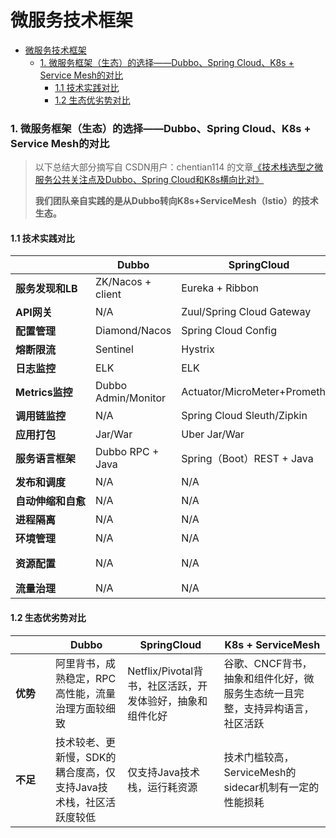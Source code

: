 微服务技术框架
=============
- [微服务技术框架](#微服务技术框架)
    - [1. 微服务框架（生态）的选择——Dubbo、Spring Cloud、K8s + Service Mesh的对比](#1微服务框架（生态）的选择——-dubbo、spring-cloud、k8s-service-mesh的对比)
      - [1.1 技术实践对比](#1-1技术实践对比)
      - [1.2 生态优劣势对比](#1-2生态优劣势对比)


### 1. 微服务框架（生态）的选择——Dubbo、Spring Cloud、K8s + Service Mesh的对比
> 以下总结大部分摘写自 CSDN用户：chentian114 的文章[《技术栈选型之微服务公共关注点及Dubbo、Spring Cloud和K8s横向比对》](https://blog.csdn.net/chentian114/article/details/123650963)
> 
> **我们团队亲自实践的是从Dubbo转向K8s+ServiceMesh（Istio）的技术生态。**

#### 1.1 技术实践对比

| &emsp;&emsp;&emsp;&emsp;&emsp;&emsp;&emsp; | Dubbo  | SpringCloud | K8s + ServiceMesh |
|  ----  | ----  | ----  | ----  |
| **服务发现和LB** | ZK/Nacos + client | Eureka + Ribbon | K8s service| 
| **API网关** | N/A | Zuul/Spring Cloud Gateway | Ingress Gateway | 
| **配置管理** | Diamond/Nacos | Spring Cloud Config | ConfigMaps/Secrets | 
| **熔断限流** | Sentinel | Hystrix | HealthCheck/Probe/ServiceMesh | 
| **日志监控** | ELK | ELK | EFK | 
| **Metrics监控** | Dubbo Admin/Monitor | Actuator/MicroMeter+Promethus | Heapster+Promethus | 
| **调用链监控** | N/A | Spring Cloud Sleuth/Zipkin | Jaeger/Zipkin | 
| **应用打包** | Jar/War | Uber Jar/War | Docker Image/Helm | 
| **服务语言框架** | Dubbo RPC + Java  | Spring（Boot）REST + Java |框架、语言无关 | 
| **发布和调度** | N/A | N/A | kube-Scheduler |
| **自动伸缩和自愈** | N/A | N/A | kube-Scheduler/AutoScaler |
| **进程隔离** | N/A | N/A | Docker/Pod |
| **环境管理** | N/A | N/A | Namespace/Authorization |
| **资源配置** | N/A | N/A | CPU/Mem limit，Namespace Quotas |
| **流量治理** | N/A | N/A | ServiceMesh |

#### 1.2 生态优劣势对比

|  &emsp;&emsp;&emsp;  | Dubbo  | SpringCloud | K8s + ServiceMesh |
|  ----  | ----  | ----  | ----  |
| **优势** | 阿里背书，成熟稳定，RPC高性能，流量治理方面较细致 | Netflix/Pivotal背书，社区活跃，开发体验好，抽象和组件化好 | 谷歌、CNCF背书，抽象和组件化好，微服务生态统一且完整，支持异构语言，社区活跃 | 
| **不足** | 技术较老、更新慢，SDK的耦合度高，仅支持Java技术栈，社区活跃度较低 | 仅支持Java技术栈，运行耗资源 | 技术门槛较高，ServiceMesh的sidecar机制有一定的性能损耗 | 



